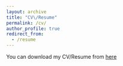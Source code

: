 ```yaml
---
layout: archive
title: "CV\/Resume"
permalink: /cv/
author_profile: true
redirect_from:
  - /resume
---
```


You can download my CV/Resume from [here](https://ryozomasukawa.github.io/files/Resume_2023.pdf)
